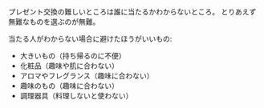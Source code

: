 プレゼント交換の難しいところは誰に当たるかわからないところ。
とりあえず無難なものを選ぶのが無難。

当たる人がわからない場合に避けたほうがいいもの:

- 大きいもの（持ち帰るのに不便）
- 化粧品（趣味や肌に合わない）
- アロマやフレグランス（趣味に合わない）
- 趣味のもの（趣味に合わない）
- 調理器具（料理しないと使わない）
